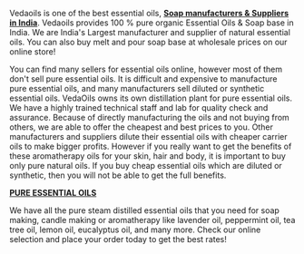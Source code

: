 Vedaoils is one of the best essential oils, **[Soap manufacturers & Suppliers in India](https://www.vedaoils.com/collections/melt-and-pour-soap-base)**. Vedaoils provides 100 % pure organic Essential Oils & Soap base in India. We are India's Largest manufacturer and supplier of natural essential oils. You can also buy melt and pour soap base at wholesale prices on our online store!

You can find many sellers for essential oils online, however most of them don't sell pure essential oils. It is difficult and expensive to manufacture pure essential oils, and many manufacturers sell diluted or synthetic essential oils. VedaOils owns its own distillation plant for pure essential oils. We have a highly trained technical staff and lab for quality check and assurance. Because of directly manufacturing the oils and not buying from others, we are able to offer the cheapest and best prices to you. Other manufacturers and suppliers dilute their essential oils with cheaper carrier oils to make bigger profits. However if you really want to get the benefits of these aromatherapy oils for your skin, hair and body, it is important to buy only pure natural oils. If you buy cheap essential oils which are diluted or synthetic, then you will not be able to get the full benefits. 

**[PURE ESSENTIAL OILS](https://www.vedaoils.com/collections/essential-oils)**

We have all the pure steam distilled essential oils that you need for soap making, candle making or aromatherapy like lavender oil, peppermint oil, tea tree oil, lemon oil, eucalyptus oil, and many more. Check our online selection and place your order today to get the best rates!